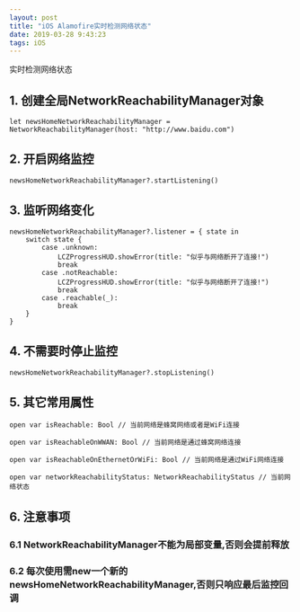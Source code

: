 ```yaml
---
layout: post
title: "iOS Alamofire实时检测网络状态"
date: 2019-03-28 9:43:23
tags: iOS
---
```

实时检测网络状态

## 1. 创建全局NetworkReachabilityManager对象
```
let newsHomeNetworkReachabilityManager = NetworkReachabilityManager(host: "http://www.baidu.com")
```

## 2. 开启网络监控
```
newsHomeNetworkReachabilityManager?.startListening()
```

## 3. 监听网络变化
```
newsHomeNetworkReachabilityManager?.listener = { state in
    switch state {
        case .unknown:
            LCZProgressHUD.showError(title: "似乎与网络断开了连接!")
            break
        case .notReachable:
            LCZProgressHUD.showError(title: "似乎与网络断开了连接!")
            break
        case .reachable(_):
            break
    }
}
```
## 4. 不需要时停止监控
```
newsHomeNetworkReachabilityManager?.stopListening()
```

## 5. 其它常用属性
```
open var isReachable: Bool // 当前网络是蜂窝网络或者是WiFi连接

open var isReachableOnWWAN: Bool // 当前网络是通过蜂窝网络连接

open var isReachableOnEthernetOrWiFi: Bool // 当前网络是通过WiFi网络连接

open var networkReachabilityStatus: NetworkReachabilityStatus // 当前网络状态
```

## 6. 注意事项
### 6.1 NetworkReachabilityManager不能为局部变量,否则会提前释放
### 6.2 每次使用需new一个新的newsHomeNetworkReachabilityManager,否则只响应最后监控回调



